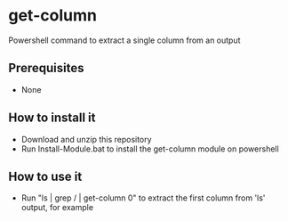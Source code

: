 # get-column
Powershell command to extract a single column from an output

## Prerequisites
- None

## How to install it
- Download and unzip this repository
- Run Install-Module.bat to install the get-column module on powershell

## How to use it
- Run "ls | grep / | get-column 0" to extract the first column from 'ls' output, for example